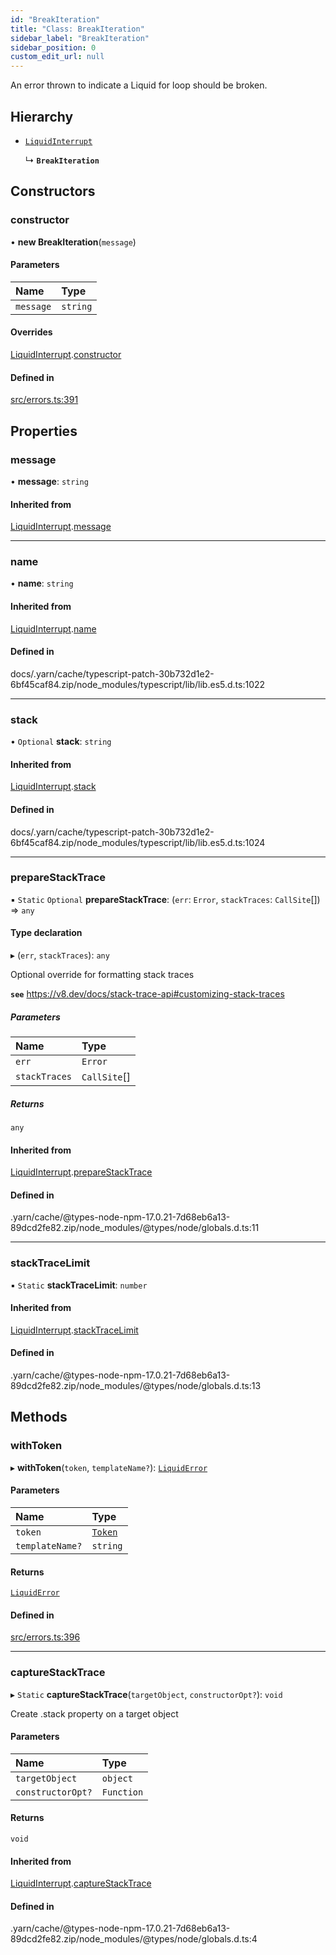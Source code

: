 ```yaml
---
id: "BreakIteration"
title: "Class: BreakIteration"
sidebar_label: "BreakIteration"
sidebar_position: 0
custom_edit_url: null
---
```


An error thrown to indicate a Liquid for loop should be broken.

## Hierarchy

- [`LiquidInterrupt`](LiquidInterrupt.md)

  ↳ **`BreakIteration`**

## Constructors

### constructor

• **new BreakIteration**(`message`)

#### Parameters

| Name | Type |
| :------ | :------ |
| `message` | `string` |

#### Overrides

[LiquidInterrupt](LiquidInterrupt.md).[constructor](LiquidInterrupt.md#constructor)

#### Defined in

[src/errors.ts:391](https://github.com/jg-rp/liquidscript/blob/6bed77c/src/errors.ts#L391)

## Properties

### message

• **message**: `string`

#### Inherited from

[LiquidInterrupt](LiquidInterrupt.md).[message](LiquidInterrupt.md#message)

___

### name

• **name**: `string`

#### Inherited from

[LiquidInterrupt](LiquidInterrupt.md).[name](LiquidInterrupt.md#name)

#### Defined in

docs/.yarn/cache/typescript-patch-30b732d1e2-6bf45caf84.zip/node_modules/typescript/lib/lib.es5.d.ts:1022

___

### stack

• `Optional` **stack**: `string`

#### Inherited from

[LiquidInterrupt](LiquidInterrupt.md).[stack](LiquidInterrupt.md#stack)

#### Defined in

docs/.yarn/cache/typescript-patch-30b732d1e2-6bf45caf84.zip/node_modules/typescript/lib/lib.es5.d.ts:1024

___

### prepareStackTrace

▪ `Static` `Optional` **prepareStackTrace**: (`err`: `Error`, `stackTraces`: `CallSite`[]) => `any`

#### Type declaration

▸ (`err`, `stackTraces`): `any`

Optional override for formatting stack traces

**`see`** https://v8.dev/docs/stack-trace-api#customizing-stack-traces

##### Parameters

| Name | Type |
| :------ | :------ |
| `err` | `Error` |
| `stackTraces` | `CallSite`[] |

##### Returns

`any`

#### Inherited from

[LiquidInterrupt](LiquidInterrupt.md).[prepareStackTrace](LiquidInterrupt.md#preparestacktrace)

#### Defined in

.yarn/cache/@types-node-npm-17.0.21-7d68eb6a13-89dcd2fe82.zip/node_modules/@types/node/globals.d.ts:11

___

### stackTraceLimit

▪ `Static` **stackTraceLimit**: `number`

#### Inherited from

[LiquidInterrupt](LiquidInterrupt.md).[stackTraceLimit](LiquidInterrupt.md#stacktracelimit)

#### Defined in

.yarn/cache/@types-node-npm-17.0.21-7d68eb6a13-89dcd2fe82.zip/node_modules/@types/node/globals.d.ts:13

## Methods

### withToken

▸ **withToken**(`token`, `templateName?`): [`LiquidError`](LiquidError.md)

#### Parameters

| Name | Type |
| :------ | :------ |
| `token` | [`Token`](tokens.Token.md) |
| `templateName?` | `string` |

#### Returns

[`LiquidError`](LiquidError.md)

#### Defined in

[src/errors.ts:396](https://github.com/jg-rp/liquidscript/blob/6bed77c/src/errors.ts#L396)

___

### captureStackTrace

▸ `Static` **captureStackTrace**(`targetObject`, `constructorOpt?`): `void`

Create .stack property on a target object

#### Parameters

| Name | Type |
| :------ | :------ |
| `targetObject` | `object` |
| `constructorOpt?` | `Function` |

#### Returns

`void`

#### Inherited from

[LiquidInterrupt](LiquidInterrupt.md).[captureStackTrace](LiquidInterrupt.md#capturestacktrace)

#### Defined in

.yarn/cache/@types-node-npm-17.0.21-7d68eb6a13-89dcd2fe82.zip/node_modules/@types/node/globals.d.ts:4
